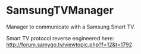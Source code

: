 SamsungTVManager
================

Manager to communicate with a Samsung Smart TV.

Smart TV protocol reverse engineered here:
http://forum.samygo.tv/viewtopic.php?f=12&t=1792
